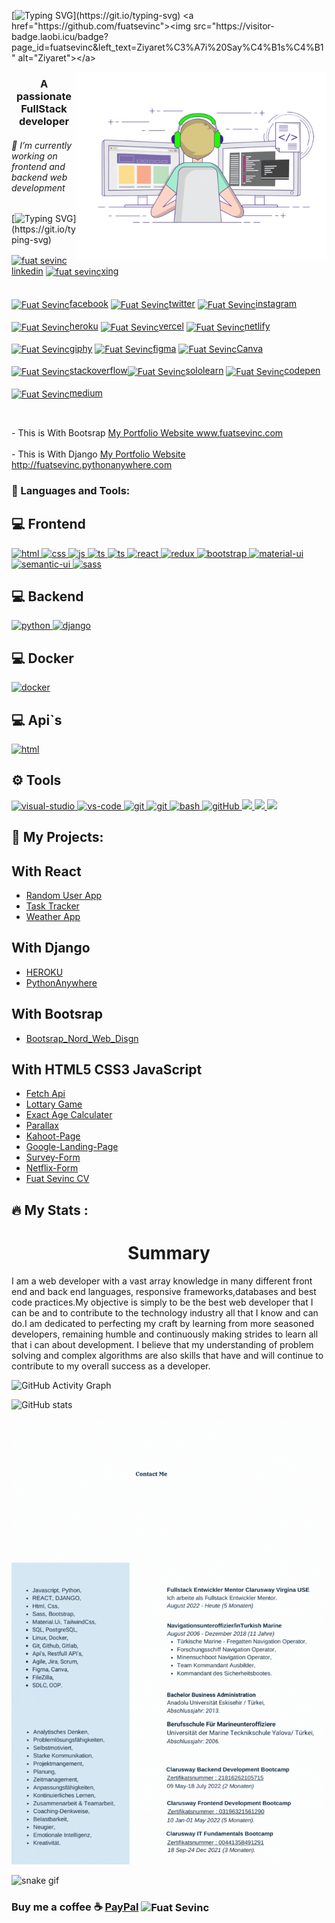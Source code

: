 [![Typing SVG](https://readme-typing-svg.herokuapp.com?font=Timmana&size=30&duration=6000&color=F74747&center=true&vCenter=true&lines=%F0%9F%94%97+Hi+there+I+am+Fuat...)](https://git.io/typing-svg)
<a href="https://github.com/fuatsevinc"><img src="https://visitor-badge.laobi.icu/badge?page_id=fuatsevinc&left_text=Ziyaret%C3%A7i%20Say%C4%B1s%C4%B1" alt="Ziyaret"></a>

<img src="images/developer.gif" width="400" align="right" alt="logo">
<h3 align="center">A passionate FullStack developer</h3>
<h6>🔭 I’m currently working on frontend and backend web development </h6>


[![Typing SVG](https://readme-typing-svg.herokuapp.com?font=Timmana&size=30&duration=6000&color=F74747&center=true&vCenter=true&lines=%F0%9F%94%97+Connect+with+me...)](https://git.io/typing-svg)
<p align="left">

  <a href="https://www.linkedin.com/in/fuatsevinc/" target="_blank" ><img align="center" src="https://raw.githubusercontent.com/rahuldkjain/github-profile-readme-generator/master/src/images/icons/Social/linked-in-alt.svg" alt="fuat sevinc" height="30" width="40" />linkedin</a>
  <a href="https://www.xing.com/profile/Fuat_Sevinc5/cv" target="_blank" ><img align="center" src="https://uxwing.com/wp-content/themes/uxwing/download/brands-and-social-media/xing-icon.svg" alt="fuat sevinc" height="30" width="40" />xing</a>
  <br><br>  
  <a href="https://www.facebook.com/profile.php?id=100077565006458" target="_blank" ><img align="center" src="https://raw.githubusercontent.com/rahuldkjain/github-profile-readme-generator/master/src/images/icons/Social/facebook.svg" alt="Fuat Sevinc" height="30" width="40" />facebook</a>
  <a href="https://twitter.com/FuatSevinc_" target="_blank" ><img align="center" src="https://raw.githubusercontent.com/rahuldkjain/github-profile-readme-generator/master/src/images/icons/Social/twitter.svg" alt="Fuat Sevinc" height="30" width="40" />twitter</a>
  <a href="https://www.instagram.com/fuatsevinc66/" target="_blank" ><img align="center" src="https://raw.githubusercontent.com/rahuldkjain/github-profile-readme-generator/master/src/images/icons/Social/instagram.svg" alt="Fuat Sevinc" height="30" width="40" />instagram</a>
    <br><br>
  <a href="https://dashboard.heroku.com/pipelines/f9266513-11f3-4f2f-8cb2-bc0e5524a448" target="_blank" ><img align="center" src="https://cdn.freebiesupply.com/logos/thumbs/2x/heroku-logo.png" alt="Fuat Sevinc" height="30" width="40" />heroku</a>
  <a href="https://vercel.com/fuatsevinc/react-language-cards/3AphSL7k8qN2rm4oAUpnY3xXVuU5" target="_blank" ><img align="center" src="https://cdn.jsdelivr.net/npm/simple-icons@3.0.1/icons/vercel.svg" alt="Fuat Sevinc" height="30" width="40" />vercel</a>
  <a href="https://app.netlify.com/teams/fuatsevinc/overview" target="_blank" ><img align="center" src="https://cdn.freebiesupply.com/logos/large/2x/netlify-logo-png-transparent.png" alt="Fuat Sevinc" height="30" width="40" />netlify</a>
<br><br>
   <a href="https://giphy.com/channel/fuatsevinc" target="_blank" ><img align="center" src="https://www.freelogovectors.net/svg08/giphy_logo_icon.svg" alt="Fuat Sevinc" height="30" width="40" />giphy</a>
  <a href="https://www.sololearn.com/profile/26360624" target="_blank" ><img align="center" src="https://cdn.freebiesupply.com/logos/large/2x/figma-1-logo-png-transparent.png" alt="Fuat Sevinc" height="30" width="40" />figma</a>
  <a href="https://www.canva.com/design/DAFSfA7QgFo/7slZHybr87-66bI3wmAKhw/edit" target="_blank" ><img align="center" src="https://static.canva.com/web/images/12487a1e0770d29351bd4ce4f87ec8fe.svg" alt="Fuat Sevinc" height="30" width="40" />Canva</a>
  <br><br>
    <a href="https://stackoverflow.com/users/19882912/fuatsevinc" target="_blank" ><img align="center" src="https://icon-library.com/images/stackoverflow-icon/stackoverflow-icon-11.jpg" alt="Fuat Sevinc" height="30" width="40" />stackoverflow</a><a href="https://www.sololearn.com/profile/26360624" target="_blank" ><img align="center" src="https://schulesoft.com/wp-content/uploads/2022/03/sololearn-1.png" alt="Fuat Sevinc" height="30" width="40" />sololearn</a>
  <a href="https://codepen.io/fuatsevinc" target="_blank" ><img align="center" src="https://cdn.jsdelivr.net/npm/simple-icons@3.0.1/icons/codepen.svg" alt="Fuat Sevinc" height="30" width="40" />codepen</a>
   <br><br>
  <a href="https://medium.com/@fuatsevin" target="_blank"><img align="center" src="https://cdn.jsdelivr.net/npm/simple-icons@7.5.0/icons/medium.svg" alt="Fuat Sevinc" height="30" width="40" />medium</a>
  
  <br>

<p align="left">
- This is With Bootsrap <a href="http://www.fuatsevinc.com" target="_blank" >My Portfolio Website www.fuatsevinc.com</a> 
  <br><br>
- This is With Django <a href="http://fuatsevinc.pythonanywhere.com/" target="_blank" >My Portfolio Website http://fuatsevinc.pythonanywhere.com</a>
</p>


### 🔧 Languages and Tools:

## 💻 Frontend

<a href="#" target="_blank"> <img src="https://upload.wikimedia.org/wikipedia/commons/thumb/6/61/HTML5_logo_and_wordmark.svg/1200px-HTML5_logo_and_wordmark.svg.png" alt="html" height="60"/> </a>
<a href="#" target="_blank"> <img src="https://upload.wikimedia.org/wikipedia/commons/thumb/d/d5/CSS3_logo_and_wordmark.svg/640px-CSS3_logo_and_wordmark.svg.png" alt="css" height="60"/> </a>
<a href="#" target="_blank"> <img src="https://cdn.icon-icons.com/icons2/2108/PNG/512/javascript_icon_130900.png" alt="js" height="60"/> </a>
<a href="#" target="_blank"> <img src="https://as1.ftcdn.net/v2/jpg/03/21/78/18/1000_F_321781826_tgfihu50c7AcvFDW6Un9mbQ8qzJQhOwQ.jpg" alt="ts" height="50"/> </a>
<a href="#" target="_blank"> <img src="https://uxwing.com/wp-content/themes/uxwing/download/brands-and-social-media/tailwind-css-icon.svg" alt="ts" height="50"/> </a>
<a href="# " target="_blank"> <img src="https://cdn.icon-icons.com/icons2/2415/PNG/512/react_original_wordmark_logo_icon_146375.png" alt="react" width="60"/> </a>
<a href="#" target="_blank"> <img src="https://upload.wikimedia.org/wikipedia/commons/4/49/Redux.png" alt="redux" height="60"/> </a>
<a href="#" target="_blank"> <img src="https://cdn.icon-icons.com/icons2/2415/PNG/512/bootstrap_plain_wordmark_logo_icon_146620.png" alt="bootstrap" height="60"/> </a>
<a href="#" target="_blank"> <img src="https://mui.com/static/logo.png" alt="material-ui" height="55"/> </a>
<a href="#" target="_blank"> <img src="https://react.semantic-ui.com/logo.png" alt="semantic-ui" height="60"/> </a>
<a href="#" target="_blank"> <img src="https://upload.wikimedia.org/wikipedia/commons/thumb/9/96/Sass_Logo_Color.svg/1200px-Sass_Logo_Color.svg.png" alt="sass" height="50"/> </a>


## 💻 Backend


<a href="#" target="_blank"> <img src="https://www.python.org/static/img/python-logo.png" alt="python" width="150"/> </a>
<a href="#" target="_blank"> <img src="https://www.djangoproject.com/m/img/logos/django-logo-negative.png" alt="django" height="50"/> </a> 

## 💻 Docker
<a href="#" target="_blank"> <img src="https://www.vectorlogo.zone/logos/docker/docker-icon.svg" alt="docker" height="100"/> </a>

## 💻 Api`s
<a href="#" target="_blank"> <img src="https://user-images.githubusercontent.com/89463157/184048993-32bb00ed-54e3-438f-b009-1ccfee967b4a.png" alt="html" height="60"/> </a>

## ⚙ Tools
<a href="#" target="_blank"> <img src="https://img.icons8.com/color/452/visual-studio-2019.png" alt="visual-studio" height="50"/> </a>
<a href="#" target="_blank"> <img src="https://www.pngitem.com/pimgs/m/80-800968_vscode-visual-studio-logo-png-transparent-png.png" alt="vs-code" height="50"/> </a>
<a href="#" target="_blank"> <img src="https://uxwing.com/wp-content/themes/uxwing/download/brands-and-social-media/canva-icon.svg" alt="git" height="50"/> </a>
<a href="#" target="_blank"> <img src="https://www.vectorlogo.zone/logos/git-scm/git-scm-icon.svg" alt="git" height="50"/> </a>
<a href="#" target="_blank"> <img src="https://www.vectorlogo.zone/logos/gnu_bash/gnu_bash-icon.svg" alt="bash" height="50"/> </a>
<a href="#" target="_blank"> <img src="https://pbs.twimg.com/profile_images/1414990564408262661/r6YemvF9_400x400.jpg" alt="gitHub" height="50"/> </a>
<a href="#" target="_blank"> <img src="https://img.shields.io/badge/jira-1e90ff.svg?&style=for-the-badge&logo=jira&logoColor=white" height="35"/> </a>
<a href="#" target="_blank"> <img src="https://upload.wikimedia.org/wikipedia/commons/thumb/b/b9/Slack_Technologies_Logo.svg/1280px-Slack_Technologies_Logo.svg.png" height="30"/> </a>
<a href="#" target="_blank"> <img src="https://tbyte.com/wp-content/uploads/open_ai_IT-Support.png" height="30"/> </a>

## :star2: My Projects: 
## With React

- <a href="https://fuatsevincuserapp.netlify.app/" target="_blank" >Random User App</a>
- <a href="https://fuatsevinctasktracer.netlify.app/" target="_blank" >Task Tracker</a>
- <a href="https://fuatsevincweatherapp.netlify.app/" target="_blank" >Weather App</a>

## With Django
- <a href="https://dashboard.heroku.com/apps" target="_blank" >HEROKU</a>
- <a href="http://fuatsevinc.pythonanywhere.com/" target="_blank" >PythonAnywhere</a>

## With Bootsrap
- <a href="https://fuatsevinc.github.io/BOOTSRAP-FuatSevincCompany/" target="_blank" >Bootsrap_Nord_Web_Disgn</a>

## With HTML5 CSS3 JavaScript

- <a href="https://fuatsevinc.github.io/HTML-JS-FetchApi/" target="_blank" >Fetch Api</a> 
- <a href="https://fuatsevinc.github.io/HTML-CSS-JS-LottaryGame/" target="_blank" >Lottary Game</a> 
- <a href="https://fuatsevinc.github.io/JS-Exact_Age_Calculater/" target="_blank" >Exact Age Calculater</a> 
- <a href="https://fuatsevinc.github.io/HTML-CSS-Parallax/" target="_blank" >Parallax</a> 
- <a href="https://fuatsevinc.github.io/HTML-KahootPage/" target="_blank" >Kahoot-Page</a>                                                   
- <a href="https://fuatsevinc.github.io/HTML-CSS-GoogleHomepage/" target="_blank" >Google-Landing-Page</a>                     
- <a href="https://fuatsevinc.github.io/HTML-CSS-Survey-Form/" target="_blank" >Survey-Form</a>                                                 
- <a href="https://fuatsevinc.github.io/HTML_CSS-NetflixForm/" target="_blank" >Netflix-Form</a> 
- <a href="https://fuatsevinc.github.io/fuatsevinc_CV/" target="_blank" >Fuat Sevinc CV</a> 

## :fire: My Stats :

<h1 align="center">Summary</h1>
<p>I am a web developer with a vast array knowledge in many different front end and back end languages, responsive frameworks,databases and best code practices.My objective is simply to be the best web developer that I can be and to contribute to the technology industry all that I know and can do.I am dedicated to perfecting my craft by learning from more seasoned developers, remaining humble and continuously making strides to learn all that i can about development. I  believe that my understanding of problem solving and complex algorithms are also skills that have and will continue to contribute to my overall success as a developer.</p>

![GitHub Activity Graph](https://activity-graph.herokuapp.com/graph?username=fuatsevinc)  


![GitHub stats](https://github-readme-stats.vercel.app/api?username=fuatsevinc&show_icons=true)  

![Resume](./cv.gif)




![snake gif](https://github.com/bulutluoz/Java-fall-2021/blob/output/github-contribution-grid-snake.gif)

### Buy me a coffee ☕ [PayPal](https://paypal.me/fuatsevinc) <img align="center" src="https://cdn.jsdelivr.net/npm/simple-icons@7.5.0/icons/paypal.svg" alt="Fuat Sevinc" height="30" width="40" />
